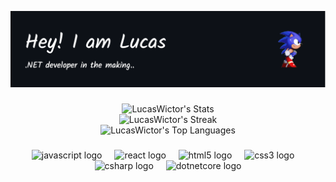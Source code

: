 ![Header](./github-header-image.png)

###

<div align="center">
  <img src="https://github-readme-stats.vercel.app/api?username=LucasWictor&theme=react&show_icons=true&hide_border=true&count_private=true" alt="LucasWictor's Stats" width="380" />
  <br/>
  <img src="https://github-readme-streak-stats.herokuapp.com/?user=LucasWictor&theme=react&hide_border=true" alt="LucasWictor's Streak" width="380" />
  <br/>
  <img src="https://github-readme-stats.vercel.app/api/top-langs/?username=LucasWictor&theme=react&show_icons=true&hide_border=true&layout=compact" alt="LucasWictor's Top Languages" width="380" />
</div>

###

<div align="center">
  <img src="https://cdn.jsdelivr.net/gh/devicons/devicon/icons/javascript/javascript-original.svg" height="30" alt="javascript logo" />
  <img width="12" />
  <img src="https://cdn.jsdelivr.net/gh/devicons/devicon/icons/react/react-original.svg" height="30" alt="react logo" />
  <img width="12" />
  <img src="https://cdn.jsdelivr.net/gh/devicons/devicon/icons/html5/html5-original.svg" height="30" alt="html5 logo" />
  <img width="12" />
  <img src="https://cdn.jsdelivr.net/gh/devicons/devicon/icons/css3/css3-original.svg" height="30" alt="css3 logo" />
  <img width="12" />
  <img src="https://cdn.jsdelivr.net/gh/devicons/devicon/icons/csharp/csharp-original.svg" height="30" alt="csharp logo" />
  <img width="12" />
  <img src="https://cdn.jsdelivr.net/gh/devicons/devicon/icons/dotnetcore/dotnetcore-original.svg" height="30" alt="dotnetcore logo" />
</div>

###

<br clear="both">
